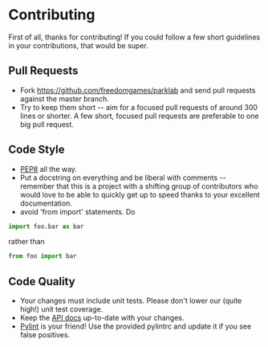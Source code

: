 Contributing
============
First of all, thanks for contributing!
If you could follow a few short guidelines in your contributions,
that would be super.

Pull Requests
-------------
* Fork https://github.com/freedomgames/parklab
and send pull requests against the master branch.
* Try to keep them short -- aim for a focused pull requests of around
300 lines or shorter.
A few short, focused pull requests are preferable to one big pull request.

Code Style
----------
* [PEP8](http://legacy.python.org/dev/peps/pep-0008/) all the way.
* Put a docstring on everything and be liberal with comments --
remember that this is a project with a shifting group of contributors
who would love to be able to quickly get up to speed thanks to your
excellent documentation.
* avoid 'from import' statements.  Do
```python
import foo.bar as bar
```
rather than
```python
from foo import bar
```

Code Quality
------------
* Your changes must include unit tests.
Please don't lower our (quite high!) unit test coverage.
* Keep the [API docs](API_DOCS.md) up-to-date with your changes.
* [Pylint](http://www.pylint.org) is your friend!
Use the provided pylintrc and update it if you see false positives.
